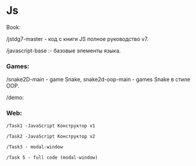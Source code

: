 # Js

Book: 

/jstdg7-master - код с книги JS полное руководство v7.
    
   
/javascript-base :- базовые элементы языка.

### Games: 
/snake2D-main - game Snake, snake2d-oop-main - games Snake в стиле OOP.

/demo:

### Web:

    /Task1 -JavaScript Конструктор v1
    
    /Task2 -JavaScript Конструктор v2
    
    /Task3 - modal-window
    
    /Task 5 - full code (modal-window)


